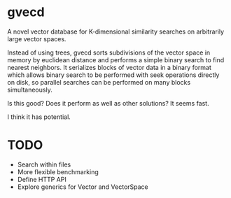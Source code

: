 gvecd
=====

A novel vector database for K-dimensional similarity searches on arbitrarily
large vector spaces.

Instead of using trees, gvecd sorts subdivisions of the vector space in memory
by euclidean distance and performs a simple binary search to find nearest
neighbors. It serializes blocks of vector data in a binary format which allows
binary search to be performed with seek operations directly on disk, so parallel
searches can be performed on many blocks simultaneously.

Is this good? Does it perform as well as other solutions? It seems fast.

I think it has potential.

# TODO

* Search within files
* More flexible benchmarking
* Define HTTP API
* Explore generics for Vector and VectorSpace
